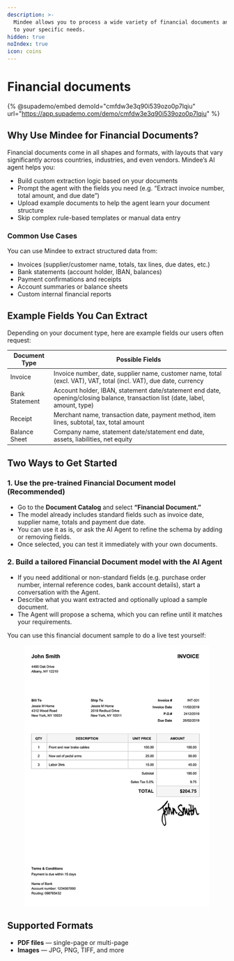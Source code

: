 ```yaml
---
description: >-
  Mindee allows you to process a wide variety of financial documents and adapts
  to your specific needs.
hidden: true
noIndex: true
icon: coins
---
```


# Financial documents

{% @supademo/embed demoId="cmfdw3e3q90i539ozo0p7lqiu" url="https://app.supademo.com/demo/cmfdw3e3q90i539ozo0p7lqiu" %}

## Why Use Mindee for Financial Documents?

Financial documents come in all shapes and formats, with layouts that vary significantly across countries, industries, and even vendors. Mindee’s AI agent helps you:

* Build custom extraction logic based on your documents
* Prompt the agent with the fields you need (e.g. “Extract invoice number, total amount, and due date”)
* Upload example documents to help the agent learn your document structure
* Skip complex rule-based templates or manual data entry

### Common Use Cases

You can use Mindee to extract structured data from:

* Invoices (supplier/customer name, totals, tax lines, due dates, etc.)
* Bank statements (account holder, IBAN, balances)
* Payment confirmations and receipts
* Account summaries or balance sheets
* Custom internal financial reports

## Example Fields You Can Extract

Depending on your document type, here are example fields our users often request:

| Document Type  | Possible Fields                                                                                                                |
| -------------- | ------------------------------------------------------------------------------------------------------------------------------ |
| Invoice        | Invoice number, date, supplier name, customer name, total (excl. VAT), VAT, total (incl. VAT), due date, currency              |
| Bank Statement | Account holder, IBAN, statement date/statement end date, opening/closing balance, transaction list (date, label, amount, type) |
| Receipt        | Merchant name, transaction date, payment method, item lines, subtotal, tax, total amount                                       |
| Balance Sheet  | Company name, statement date/statement end date, assets, liabilities, net equity                                               |

## Two Ways to Get Started

### **1. Use the pre-trained Financial Document model (Recommended)**

* Go to the **Document Catalog** and select **“Financial Document.”**
* The model already includes standard fields such as invoice date, supplier name, totals and payment due date.
* You can use it as is, or ask the AI Agent to refine the schema by adding or removing fields.
* Once selected, you can test it immediately with your own documents.

### **2. Build a tailored Financial Document model with the AI Agent**

* If you need additional or non-standard fields (e.g. purchase order number, internal reference codes, bank account details), start a conversation with the Agent.
* Describe what you want extracted and optionally upload a sample document.
* The Agent will propose a schema, which you can refine until it matches your requirements.

You can use this financial document sample to do a live test yourself:

<figure><img src="../.gitbook/assets/invoice-sample-mindee.png" alt="a fake invoice from John Smith"><figcaption></figcaption></figure>

## Supported Formats

* **PDF files** — single-page or multi-page
* **Images** — JPG, PNG, TIFF, and more
